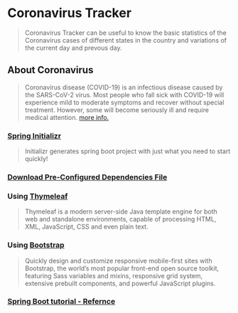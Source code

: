 # Coronavirus Tracker
> Coronavirus Tracker can be useful to know the basic statistics of the Coronavirus cases of different states in the country and variations of the current day and prevous day.

## About Coronavirus
> Coronavirus disease (COVID-19) is an infectious disease caused by the SARS-CoV-2 virus.
> Most people who fall sick with COVID-19 will experience mild to moderate symptoms and recover without special treatment. However, some will become seriously ill and require medical attention. [more info.](https://www.google.com/search?q=COVID-19)

### [Spring Initializr](https://start.spring.io/)
> Initializr generates spring boot project with just what you need to start quickly!

### [Download Pre-Configured Dependencies File](https://start.spring.io/#!type=maven-project&language=java&platformVersion=2.5.6&packaging=jar&jvmVersion=11&groupId=com.project&artifactId=coronavirus-tracker&name=coronavirus-tracker&description=Demo%20project%20for%20Spring%20Boot&packageName=com.project.coronavirus-tracker&dependencies=web,thymeleaf,devtools)

### Using [Thymeleaf](https://www.thymeleaf.org/doc/tutorials/3.0/usingthymeleaf.html)
> Thymeleaf is a modern server-side Java template engine for both web and standalone environments, capable of processing HTML, XML, JavaScript, CSS and even plain text.

### Using [Bootstrap](https://getbootstrap.com/docs/4.0/getting-started/introduction/)
> Quickly design and customize responsive mobile-first sites with Bootstrap, the world’s most popular front-end open source toolkit, featuring Sass variables and mixins, responsive grid system, extensive prebuilt components, and powerful JavaScript plugins.

### [Spring Boot tutorial - Refernce](https://www.youtube.com/watch?v=8hjNG9GZGnQ)
